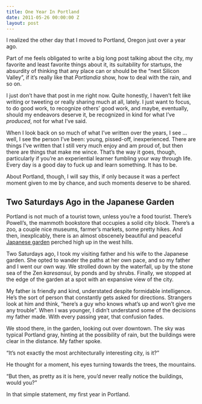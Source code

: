 ```yaml
---
title: One Year In Portland
date: 2011-05-26 00:00:00 Z
layout: post
---
```


I realized the other day that I moved to Portland, Oregon just over a year ago.

Part of me feels obligated to write a big long post talking about the city, my favorite and least favorite things about it, its suitability for startups, the absurdity of thinking that any place can or should be the “next Silicon Valley”, if it’s really like that *Portlandia* show, how to deal with the rain, and so on.

I just don’t have that post in me right now. Quite honestly, I haven’t felt like writing or tweeting or really sharing much at all, lately. I just want to focus, to do good work, to recognize others’ good work, and maybe, eventually, should my endeavors deserve it, be recognized in kind for what I’ve *produced*, not for what I’ve said.

When I look back on so much of what I’ve written over the years, I see … well, I see the person I’ve been: young, pissed-off, inexperienced. There are things I’ve written that I still very much enjoy and am proud of, but then there are things that make me wince. That’s the way it goes, though, particularly if you’re an experiential learner fumbling your way through life. Every day is a good day to fuck up and learn something. It has to be.

About Portland, though, I will say this, if only because it was a perfect moment given to me by chance, and such moments deserve to be shared.

Two Saturdays Ago in the Japanese Garden
----------------------------------------

Portland is not much of a tourist town, unless you’re a food tourist. There’s Powell’s, the mammoth bookstore that occupies a solid city block. There’s a zoo, a couple nice museums, farmer’s markets, some pretty hikes. And then, inexplicably, there is an almost obscenely beautiful and peaceful [Japanese garden](http://japanesegarden.com/) perched high up in the west hills.

Two Saturdays ago, I took my visiting father and his wife to the Japanese garden. She opted to wander the paths at her own pace, and so my father and I went our own way. We strolled down by the waterfall, up by the stone sea of the Zen *karesansui*, by ponds and by shrubs. Finally, we stopped at the edge of the garden at a spot with an expansive view of the city.

My father is friendly and kind, understated despite formidable intelligence. He’s the sort of person that constantly gets asked for directions. Strangers look at him and think, “here’s a guy who knows what’s up and won’t give me any trouble”. When I was younger, I didn’t understand some of the decisions my father made. With every passing year, that confusion fades.

We stood there, in the garden, looking out over downtown. The sky was typical Portland gray, hinting at the possibility of rain, but the buildings were clear in the distance. My father spoke.

“It’s not exactly the most architecturally interesting city, is it?”

He thought for a moment, his eyes turning towards the trees, the mountains.

“But then, as pretty as it is here, you’d never really notice the buildings, would you?”

In that simple statement, my first year in Portland.
